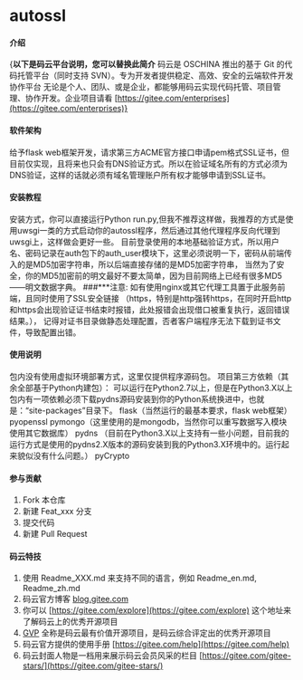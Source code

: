 # autossl

#### 介绍
{**以下是码云平台说明，您可以替换此简介**
码云是 OSCHINA 推出的基于 Git 的代码托管平台（同时支持 SVN）。专为开发者提供稳定、高效、安全的云端软件开发协作平台
无论是个人、团队、或是企业，都能够用码云实现代码托管、项目管理、协作开发。企业项目请看 [https://gitee.com/enterprises](https://gitee.com/enterprises)}

#### 软件架构
给予flask web框架开发，请求第三方ACME官方接口申请pem格式SSL证书，但目前仅实现，且将来也只会有DNS验证方式。所以在验证域名所有的方式必须为DNS验证，这样的话就必须有域名管理账户所有权才能够申请到SSL证书。


#### 安装教程

安装方式，你可以直接运行Python run.py,但我不推荐这样做，我推荐的方式是使用uwsgi一类的方式启动你的autossl程序，然后通过其他代理程序反向代理到uwsgi上，这样做会更好一些。
目前登录使用的本地基础验证方式，所以用户名、密码记录在auth包下的auth_user模块下，这里必须说明一下，密码从前端传入的是MD5加密字符串，所以后端直接存储的是MD5加密字符串，
当然为了安全，你的MD5加密前的明文最好不要太简单，因为目前网络上已经有很多MD5——明文数据字典。
###***注意:
    如有使用nginx或其它代理工具置于此服务前端，且同时使用了SSL安全链接
    （https，特别是http强转https，在同时开启http和https会出现验证证书结束时报错，此处报错会出现借口被重复执行，返回错误结果。），
    记得对证书目录做静态处理配置，否者客户端程序无法下载到证书文件，导致配置出错。

#### 使用说明

包内没有使用虚拟环境部署方式，这里仅提供程序源码包。
项目第三方依赖（其余全部基于Python内建包）：
	可以运行在Python2.7以上，但是在Python3.X以上包内有一项依赖必须下载pydns源码安装到你的Python系统换进中，也就是：“site-packages”目录下。
	flask（当然运行的最基本要求，flask web框架）
	pyopenssl
	pymongo（这里使用的是mongodb，当然你可以重写数据写入模块使用其它数据库）
	pydns （目前在Python3.X以上支持有一些小问题，目前我的运行方式是使用的pydns2.X版本的源码安装到我的Python3.X环境中的。运行起来貌似没有什么问题。）
	pyCrypto

#### 参与贡献

1. Fork 本仓库
2. 新建 Feat_xxx 分支
3. 提交代码
4. 新建 Pull Request


#### 码云特技

1. 使用 Readme\_XXX.md 来支持不同的语言，例如 Readme\_en.md, Readme\_zh.md
2. 码云官方博客 [blog.gitee.com](https://blog.gitee.com)
3. 你可以 [https://gitee.com/explore](https://gitee.com/explore) 这个地址来了解码云上的优秀开源项目
4. [GVP](https://gitee.com/gvp) 全称是码云最有价值开源项目，是码云综合评定出的优秀开源项目
5. 码云官方提供的使用手册 [https://gitee.com/help](https://gitee.com/help)
6. 码云封面人物是一档用来展示码云会员风采的栏目 [https://gitee.com/gitee-stars/](https://gitee.com/gitee-stars/)
